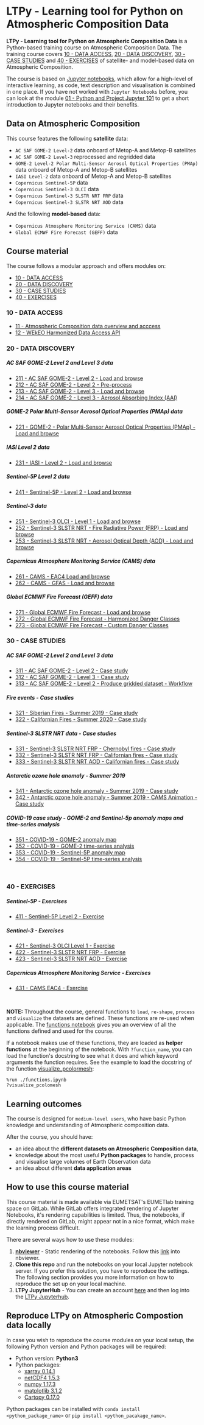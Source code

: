 # LTPy - Learning tool for Python on Atmospheric Composition Data

**LTPy - Learning tool for Python on Atmospheric Composition Data** is a Python-based training course on Atmospheric Composition Data. The training course covers [10 - DATA ACCESS](#data_access), [20 - DATA DISCOVERY](#data_discovery), [30 - CASE STUDIES](#case_studies) and [40 - EXERCISES](#exercises) of satellite- and model-based data on Atmospheric Composition.

The course is based on [Jupyter notebooks](https://jupyter.org/), which allow for a high-level of interactive learning, as code, text description and visualisation is combined in one place. If you have not worked with `Jupyter Notebooks` before, you can look at the module [01 - Python and Project Jupyter 101](./01_Python_and_Jupyter_101.ipynb) to get a short introduction to Jupyter notebooks and their benefits.


## Data on Atmospheric Composition
This course features the following **satellite** data:
* `AC SAF GOME-2 Level-2` data onboard of Metop-A and Metop-B satellites
* `AC SAF GOME-2 Level-3` reprocessed and regridded data
* `GOME-2 Level-2 Polar Multi-Sensor Aerosol Optical Properties (PMAp)` data onboard of Metop-A and Metop-B satellites
* `IASI Level-2` data onboard of Metop-A and Metop-B satellites
* `Copernicus Sentinel-5P` data
* `Copernicus Sentinel-3 OLCI` data
* `Copernicus Sentinel-3 SLSTR NRT FRP` data
* `Copernicus Sentinel-3 SLSTR NRT AOD` data

And the following **model-based** data:
* `Copernicus Atmosphere Monitoring Service (CAMS)` data
* `Global ECMWF Fire Forecast (GEFF)` data



## Course material
The course follows a modular approach and offers modules on:
- [10 - DATA ACCESS](#data_access)
- [20 - DATA DISCOVERY](#data_discovery)
- [30 - CASE STUDIES](#case_studies)
- [40 - EXERCISES](#exercises)


### <a id='data_acces'></a>10 - DATA ACCESS

 * [11 - Atmospheric Composition data overview and acccess](./10_data_access/11_ac_data_access_overview.ipynb)
 * [12 - WEkEO Harmonized Data Access API](./10_data_access/12_WEkEO_harmonized_data_access_api.ipynb)


### <a id='data_discovery'></a>20 - DATA DISCOVERY

##### *AC SAF GOME-2 Level 2 and Level 3 data*
   * [211 - AC SAF GOME-2 - Level 2 - Load and browse](./20_data_discovery/211_AC_SAF_GOME-2_L2_load_browse.ipynb)
   * [212 - AC SAF GOME-2 - Level 2 - Pre-process](./20_data_discovery/212_AC_SAF_GOME-2_L2_preprocess.ipynb)
   * [213 - AC SAF GOME-2 - Level 3 - Load and browse](./20_data_discovery/213_AC_SAF_GOME-2_L3_load_browse.ipynb)
   * [214 - AC SAF GOME-2 - Level 3 - Aerosol Absorbing Index (AAI)](./20_data_discovery/214_AC_SAF_GOME-2_L3_AAI_load_browse.ipynb)

##### *GOME-2 Polar Multi-Sensor Aerosol Optical Properties (PMAp) data*
   * [221 - GOME-2 - Polar Multi-Sensor Aerosol Optical Properties (PMAp) - Load and browse](./20_data_discovery/221_GOME-2_PMAp_load_browse.ipynb)

##### *IASI Level 2 data*
   * [231 - IASI - Level 2 - Load and browse](./20_data_discovery/23_IASI_L2_load_browse.ipynb)

##### *Sentinel-5P Level 2 data*
   * [241 - Sentinel-5P - Level 2 - Load and browse](./20_data_discovery/241_Sentinel-5P_L2_load_browse.ipynb)

##### *Sentinel-3 data*
   * [251 - Sentinel-3 OLCI - Level 1 - Load and browse](./20_data_discovery/251_Sentinel-3_OLCI_L1_load_browse.ipynb)
   * [252 - Sentinel-3 SLSTR NRT - Fire Radiative Power (FRP) - Load and browse](./20_data_discovery/252_Sentinel-3_SLSTR_NRT_FRP_load_browse.ipynb)
   * [253 - Sentinel-3 SLSTR NRT - Aerosol Optical Depth (AOD) - Load and browse](./20_data_discovery/253_Sentinel-3_SLSTR_NRT_AOD_load_browse.ipynb)

##### *Copernicus Atmosphere Monitoring Service (CAMS) data*
   * [261 - CAMS - EAC4  Load and browse](./20_data_discovery/261_CAMS_eac4_load_browse.ipynb)
   * [262 - CAMS - GFAS - Load and browse](./20_data_discovery/262_CAMS_gfas_load_browse.ipynb)

##### *Global ECMWF Fire Forecast (GEFF) data*
   * [271 - Global ECMWF Fire Forecast - Load and browse](./20_data_discovery/271_GEFF_fire_forecast_load_browse.ipynb)
   * [272 - Global ECMWF Fire Forecast - Harmonized Danger Classes](./20_data_discovery/272_GEFF_fire_forecast_harmonized_danger_classes.ipynb)
   * [273 - Global ECMWF Fire Forecast - Custom Danger Classes](./20_data_discovery/273_GEFF_fire_forecast_custom_danger_classes.ipynb)


### <a id='case_studies'></a>30 - CASE STUDIES

##### *AC SAF GOME-2 Level 2 and Level 3 data*
   * [311 - AC SAF GOME-2 - Level 2 - Case study](./30_case_studies/311_AC_SAF_GOME-2_L2_case_study.ipynb)
   * [312 - AC SAF GOME-2 - Level 3 - Case study](./30_case_studies/312_AC_SAF_GOME-2_L3_case_study.ipynb)
   * [313 - AC SAF GOME-2 - Level 2 - Produce gridded dataset - Workflow](./30_case_studies/313_AC_SAF_GOME-2_L2_produce_gridded_dataset_workflow.ipynb)

##### *Fire events - Case studies*   
   * [321 - Siberian Fires - Summer 2019 - Case study](./30_case_studies/321_Siberian_fires_summer_2019_case_study.ipynb)
   * [322 - Californian Fires - Summer 2020 - Case study](./30_case_studies/322_Californian_fires_summer_2020_case_study.ipynb)

##### *Sentinel-3 SLSTR NRT data - Case studies*
   * [331 - Sentinel-3 SLSTR NRT FRP - Chernobyl fires - Case study](./30_case_studies/331_Sentinel-3_SLSTR_NRT_FRP_Chernobyl_fires_case_study.ipynb)
   * [332 - Sentinel-3 SLSTR NRT FRP - Californian fires - Case study](./30_case_studies/332_Sentinel-3_SLSTR_NRT_FRP_Californian_fires_case_study.ipynb)
   * [333 - Sentinel-3 SLSTR NRT AOD - Californian fires - Case study](./30_case_studies/333_Sentinel-3_SLSTR_NRT_AOD_Californian_fires_case_study.ipynb)

##### *Antarctic ozone hole anomaly - Summer 2019*
   * [341 - Antarctic ozone hole anomaly - Summer 2019 - Case study](./30_case_studies/341_Ozone_hole_anomaly_case_study.ipynb)
   * [342 - Antarctic ozone hole anomaly - Summer 2019 - CAMS Animation - Case study](./30_case_studies/342_Ozone_hole_anomaly_2019_case_study_cams_animation.ipynb)

##### *COVID-19 case study - GOME-2 and Sentinel-5p anomaly maps and time-series analysis*
   * [351 - COVID-19 - GOME-2 anomaly map](./30_case_studies/351_COVID-19_case_study_GOME-2_anomaly_map.ipynb)
   * [352 - COVID-19 - GOME-2 time-series analysis](./30_case_studies/352_COVID-19_case_study_GOME-2_time_series.ipynb)
   * [353 - COVID-19 - Sentinel-5P anomaly map](./30_case_studies/353_COVID-19_case_study_Sentinel-5P_anomaly_map.ipynb)
   * [354 - COVID-19 - Sentinel-5P time-series analysis](./30_case_studies/354_COVID-19_case_study_Sentinel-5P_time_series.ipynb)


<br>

### <a id='exercises'></a>40 - EXERCISES

##### *Sentinel-5P - Exercises*
   * [411 - Sentinel-5P Level 2 - Exercise](./40_exercises/411_Sentinel-5P_L2_exercise.ipynb)

##### *Sentinel-3 - Exercises*
   * [421 - Sentinel-3 OLCI Level 1 - Exercise](./40_exercises/421_Sentinel-3_OLCI_L1_exercise.ipynb)
   * [422 - Sentinel-3 SLSTR NRT FRP - Exercise](./40_exercises/422_Sentinel-3_SLSTR_NRT_FRP_exercise.ipynb)
   * [423 - Sentinel-3 SLSTR NRT AOD - Exercise](./40_exercises/423_Sentinel-3_SLSTR_NRT_AOD_exercise.ipynb)

##### *Copernicus Atmosphere Monitoring Service - Exercises*
   * [431 - CAMS EAC4 - Exercise](./40_exercises/431_CAMS_EAC4_exercise.ipynb)

<br>


**NOTE:** Throughout the course, general functions to `load`, `re-shape`, `process` and `visualize` the datasets are defined. These functions are re-used when applicable. The [functions notebook](./functions.ipynb) gives you an overview of all the functions defined and used for the course.

If a notebook makes use of these functions, they are loaded as **helper functions** at the beginning of the notebook. With `?function_name`, you can load the function's docstring to see what it does and which keyword arguments the function requires.
See the example to load the docstring of the function [visualize_pcolormesh](./functions.ipynb#visualize_pcolormesh):

`%run ./functions.ipynb`<br>
`?visualize_pcolomesh`


## Learning outcomes
The course is designed for `medium-level users`, who have basic Python knowledge and understanding of Atmospheric composition data.

After the course, you should have:
* an idea about the **different datasets on Atmospheric Composition data**,
* knowledge about the most useful **Python packages** to handle, process and visualise large volumes of Earth Observation data
* an idea about different **data application areas**

## How to use this course material
This course material is made available via EUMETSAT's EUMETlab training space on
GitLab. While GitLab offers integrated rendering of Jupyter Notebooks, it's 
rendering capabilities is limited. Thus, the notebooks, if directly rendered on
GitLab, might appear not in a nice format, which make the learning process
difficult.

There are several ways how to use these modules:
1. **[nbviewer](https://nbviewer.jupyter.org/)** - Static rendering of the 
notebooks. Follow this [link](https://nbviewer.jupyter.org/urls/gitlab.eumetsat.int/eumetlab/atmosphere/atmosphere/raw/master/00_index.ipynb) 
into nbviewer.
2. **Clone this repo** and run the notebooks on your local Jupyter notebook
server. If you prefer this solution, you have to reproduce the settings. The following
section provides you more information on how to reproduce the set up on your 
local machine.
3. **LTPy JupyterHub** - You can create an 
account [here](https://login.ltpy.adamplatform.eu/) and then log into the
[LTPy Jupyterhub](https://ltpy.adamplatform.eu).

## Reproduce LTPy on Atmospheric Compostion data locally
In case you wish to reproduce the course modules on your local setup, the 
following Python version and Python packages will be required:

* Python version: **Python3**
* Python packages:
  * [xarray 0.14.1](http://xarray.pydata.org/en/stable/index.html)
  * [netCDF4 1.5.3](https://unidata.github.io/netcdf4-python/netCDF4/index.html)
  * [numpy 1.17.3](https://numpy.org/)
  * [matplotlib 3.1.2](https://matplotlib.org/)
  * [Cartopy 0.17.0](https://scitools.org.uk/cartopy/docs/latest/)

Python packages can be installed with `conda install <python_package_name>` or 
`pip install <python_pacakage_name>`. 

